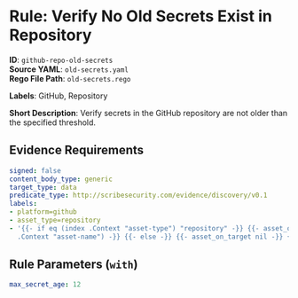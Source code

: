 # Rule: Verify No Old Secrets Exist in Repository

**ID**: `github-repo-old-secrets`  
**Source YAML**: `old-secrets.yaml`  
**Rego File Path**: `old-secrets.rego`  

**Labels**: GitHub, Repository

**Short Description**: Verify secrets in the GitHub repository are not older than the specified threshold.

## Evidence Requirements

```yaml
signed: false
content_body_type: generic
target_type: data
predicate_type: http://scribesecurity.com/evidence/discovery/v0.1
labels:
- platform=github
- asset_type=repository
- '{{- if eq (index .Context "asset-type") "repository" -}} {{- asset_on_target (index
  .Context "asset-name") -}} {{- else -}} {{- asset_on_target nil -}} {{- end -}}'
```
## Rule Parameters (`with`)

```yaml
max_secret_age: 12
```

